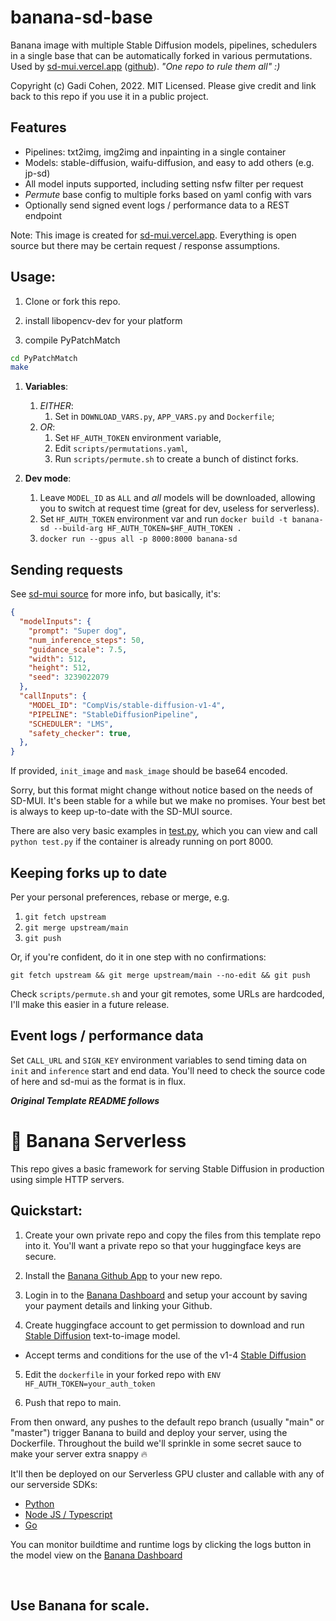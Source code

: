 # banana-sd-base

Banana image with multiple Stable Diffusion models, pipelines, schedulers in
a single base that can be automatically forked in various permutations.
Used by
[sd-mui.vercel.app](https://sd-mui.vercel.app)
([github](https://github.com/gadicc/stable-diffusion-react-nextjs-mui-pwa)).
*"One repo to rule them all" :)*

Copyright (c) Gadi Cohen, 2022.  MIT Licensed.
Please give credit and link back to this repo if you use it in a public project.

## Features

* Pipelines: txt2img, img2img and inpainting in a single container
* Models: stable-diffusion, waifu-diffusion, and easy to add others (e.g. jp-sd)
* All model inputs supported, including setting nsfw filter per request
* *Permute* base config to multiple forks based on yaml config with vars
* Optionally send signed event logs / performance data to a REST endpoint

Note: This image is created for [sd-mui.vercel.app](https://sd-mui.vercel.app).
Everything is open source but there may be certain request / response
assumptions.

## Usage:

1. Clone or fork this repo.

1. install libopencv-dev for your platform

1. compile PyPatchMatch

```bash
cd PyPatchMatch
make
```

1. **Variables**:
    1. *EITHER*:
        1. Set in `DOWNLOAD_VARS.py`, `APP_VARS.py` and `Dockerfile`;
    2. *OR*:
        1. Set `HF_AUTH_TOKEN` environment variable,
        1. Edit `scripts/permutations.yaml`,
        1. Run `scripts/permute.sh` to create a bunch of distinct forks.

1. **Dev mode**:
    1. Leave `MODEL_ID` as `ALL` and *all* models will be downloaded,
    allowing you to switch at request time (great for dev, useless for
    serverless).
    1. Set `HF_AUTH_TOKEN` environment var and run
    `docker build -t banana-sd --build-arg HF_AUTH_TOKEN=$HF_AUTH_TOKEN .`
    1. `docker run --gpus all -p 8000:8000 banana-sd`

## Sending requests

See [sd-mui source](https://github.com/gadicc/stable-diffusion-react-nextjs-mui-pwa)
for more info, but basically, it's:

```json
{
  "modelInputs": {
    "prompt": "Super dog",
    "num_inference_steps": 50,
    "guidance_scale": 7.5,
    "width": 512,
    "height": 512,
    "seed": 3239022079
  },
  "callInputs": {
    "MODEL_ID": "CompVis/stable-diffusion-v1-4",
    "PIPELINE": "StableDiffusionPipeline",
    "SCHEDULER": "LMS",
    "safety_checker": true,
  },
}
```

If provided, `init_image` and `mask_image` should be base64 encoded.

Sorry, but this format might change without notice based on the needs of SD-MUI.
It's been stable for a while but we make no promises.  Your best bet is always to
keep up-to-date with the SD-MUI source.

There are also very basic examples in [test.py](./test.py), which you can view
and call `python test.py` if the container is already running on port 8000.

## Keeping forks up to date

Per your personal preferences, rebase or merge, e.g.

1. `git fetch upstream`
1. `git merge upstream/main`
1. `git push`

Or, if you're confident, do it in one step with no confirmations:

  `git fetch upstream && git merge upstream/main --no-edit && git push`

Check `scripts/permute.sh` and your git remotes, some URLs are hardcoded, I'll
make this easier in a future release.

## Event logs / performance data

Set `CALL_URL` and `SIGN_KEY` environment variables to send timing data on `init`
and `inference` start and end data.  You'll need to check the source code of here
and sd-mui as the format is in flux.

***Original Template README follows***

# 🍌 Banana Serverless

This repo gives a basic framework for serving Stable Diffusion in production using simple HTTP servers.

## Quickstart:

1. Create your own private repo and copy the files from this template repo into it. You'll want a private repo so that your huggingface keys are secure.

2. Install the [Banana Github App](https://github.com/apps/banana-serverless) to your new repo.

3. Login in to the [Banana Dashboard](https://app.banana.dev) and setup your account by saving your payment details and linking your Github.

4. Create huggingface account to get permission to download and run [Stable Diffusion](https://huggingface.co/CompVis/stable-diffusion-v1-4) text-to-image model.
  - Accept terms and conditions for the use of the v1-4 [Stable Diffusion](https://huggingface.co/CompVis/stable-diffusion-v1-4)

5. Edit the `dockerfile` in your forked repo with `ENV HF_AUTH_TOKEN=your_auth_token`

6. Push that repo to main.

From then onward, any pushes to the default repo branch (usually "main" or "master") trigger Banana to build and deploy your server, using the Dockerfile.
Throughout the build we'll sprinkle in some secret sauce to make your server extra snappy 🔥

It'll then be deployed on our Serverless GPU cluster and callable with any of our serverside SDKs:

- [Python](https://github.com/bananaml/banana-python-sdk)
- [Node JS / Typescript](https://github.com/bananaml/banana-node-sdk)
- [Go](https://github.com/bananaml/banana-go)

You can monitor buildtime and runtime logs by clicking the logs button in the model view on the [Banana Dashboard](https://app.banana.dev)

<br>

## Use Banana for scale.
